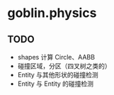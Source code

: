 # goblin.physics

## TODO
* shapes 计算 Circle、AABB
* 碰撞区域，分区（四叉树之类的）
* Entity 与其他形状的碰撞检测
* Entity 与 Entity 的碰撞检测
